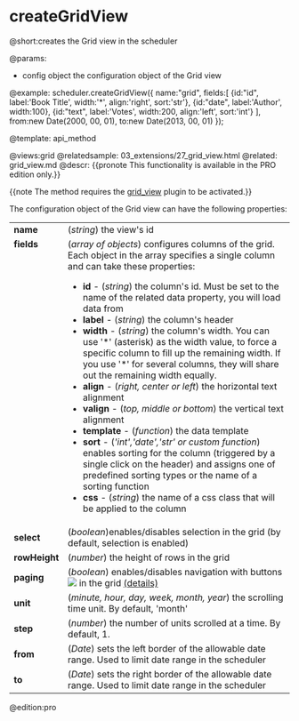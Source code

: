 createGridView
=============

@short:creates the Grid view in the scheduler
	
@params:
- config	object	the configuration object of the Grid view

@example:
scheduler.createGridView({
	name:"grid",
	fields:[
		{id:"id",       label:'Book Title',	width:'*',	align:'right', 	sort:'str'},
		{id:"date",     label:'Author', 	width:100},
		{id:"text",     label:'Votes', 		width:200,	align:'left',	sort:'int'}
	],
	from:new  Date(2000, 00, 01),
	to:new Date(2013, 00, 01)
});

@template:	api_method

@views:grid
@relatedsample:
	03_extensions/27_grid_view.html
@related:
	grid_view.md
@descr:
{{pronote This functionality is available in the PRO edition only.}}

{{note The method requires the [grid_view](extensions_list.md#gridview) plugin to be activated.}}

The configuration object of the Grid view can have the following properties:
<table class="webixdoc_links">
	<tbody>
    	<tr>
			<td class="webixdoc_links0"><b>name</b></td>
			<td>(<i>string</i>) the view's id</td>
		</tr>
		<tr>
			<td class="webixdoc_links0"  style="vertical-align: top;"><b>fields</b></td>
			<td>(<i>array of objects</i>) configures columns of the grid.<br> Each object in the array specifies a single column and can take these properties:
            	<ul>
					<li><b>id</b> -   (<i>string</i>) the column's id. Must be set to the name of the related data property, you will load data from</li>
					<li><b>label</b> -   (<i>string</i>) the column's header</li>
                    <li><b>width</b> -   (<i>string</i>) the column's width. You can use '*' (asterisk) as the width value, to force a specific column to fill up the remaining width. If you use '*' for several columns,
                    they will share out the remaining width equally.</li>
					<li><b>align</b> -   (<i>right, center or left</i>) the horizontal text alignment</li>
                	<li><b>valign</b> -   (<i>top, middle or bottom</i>)  the vertical text alignment</li>
					<li><b>template</b> -   (<i>function</i>) the data template</li>
                	<li><b>sort</b> -   (<i>'int','date','str' or custom function</i>) enables sorting for the column (triggered by a single click on the header) and assigns one of predefined sorting types or the name of a sorting function</li>
					<li><b>css</b> -   (<i>string</i>) the name of a css class that will be applied to the column</li>
				</ul>
             </td>
        </tr>
        <tr>
			<td class="webixdoc_links0"><b>select</b></td>
			<td>(<i>boolean</i>)enables/disables selection in the grid (by default, selection is enabled)</td>
		</tr>
        <tr>
			<td class="webixdoc_links0"><b>rowHeight</b></td>
			<td>(<i>number</i>) the height of rows in the grid</td>
		</tr>
        <tr>
			<td class="webixdoc_links0"><b>paging</b></td>
			<td>(<i>boolean</i>) enables/disables navigation with  buttons <img src="navigation_buttons.png"/>   in the grid <a href="grid_view.md">(details)</a></td>
		</tr>
        <tr>
			<td class="webixdoc_links0"><b>unit</b></td>
			<td>(<i>minute, hour, day, week, month, year</i>) the scrolling time unit. By default, 'month'</td>
		</tr>
        <tr>
			<td class="webixdoc_links0"><b>step</b></td>
			<td>(<i>number</i>) the number of units scrolled at a time. By default, 1.</td>
		</tr>
		<tr>
			<td class="webixdoc_links0"><b>from</b></td>
			<td>(<i>Date</i>) sets the left border of the allowable date range. Used to limit date range in the scheduler</td>
		</tr>
        <tr>
			<td class="webixdoc_links0"><b>to</b></td>
			<td>(<i>Date</i>) sets the right border of the allowable date range. Used to limit date range in the scheduler</td>
		</tr>
    </tbody>
</table>

@edition:pro